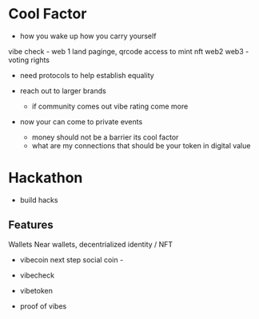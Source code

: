 # Cool Factor
* how you wake up how you carry yourself

vibe check - web 1
land paginge, qrcode access to mint nft
web2
web3 -voting rights


* need protocols to help establish equality

* reach out to larger brands
  * if community comes out vibe rating come more

* now your can come to private events
  * money should not be a barrier its cool factor
  * what are my connections that should be your token in digital value

# Hackathon 
* build hacks


## Features
Wallets Near wallets,
decentrialized identity /
NFT

* vibecoin 
  next step social coin - 
* vibecheck 
* vibetoken

* proof of vibes


